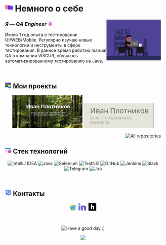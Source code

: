 # <img width="5%" title="About me" src="attachments/images/chat.png"> Немного о себе

<img align="right" width="35%" src="attachments/gif/animation.gif">

### _Я — QA Engineer_ <img width="3%" src="attachments/images/bug.png">

<p align="left">
Имею 1 год опыта в тестировании UI/WEB/Mobile. Регулярно изучаю новые технологии и инструменты в сфере тестирования. 
В данное время работаю manual QA в компании VISCUR, обучаюсь автоматизированному тестированию на Java.
</p>

<br/>

## <img width="4%" title="My portfolio" src="attachments/images/browser.png"> Мои проекты

<p align="center">
    <a href="https://ivanplotnikovqa.github.io/HTML-portfolio/"><img width=45% title="HTML-portfolio" src="attachments/images/portfolio.jpg"></a>
    <a href="https://github.com/IvanPlotnikovQA/CV/blob/main/Plotnikov_Ivan_QA_Resume.pdf"><img width=45% title="CV" src="attachments/images/CV.png"></a>
</p>

<p align="right">
    <a href="https://github.com/IvanPlotnikovQA?tab=repositories"><img width="170" title="All repositories" src="https://custom-icon-badges.herokuapp.com/badge/-Все%20репозитории-ba79ff?style=for-the-badge&logoColor=white&logo=repo"></a>
</p>

## <img width="4%" title="Technology stack" src="attachments/images/tools.png"> Стек технологий

<p align="center">
    <img title="IntelliJ IDEA" src="https://img.shields.io/badge/-IntelliJ%20IDEA-ffc933?style=for-the-badge">
    <img title="Java" src="https://img.shields.io/badge/-Java-7e06ff?logo=java&style=for-the-badge">
    <img title="Selenium" src="https://img.shields.io/badge/-SELENIUM-ffc933?logo=selenium&style=for-the-badge">
    <img title="TestNG" src="https://img.shields.io/badge/-TestNG-ffc933?logo=testNG&style=for-the-badge">
    <img title="GitHub" src="https://img.shields.io/badge/-GitHub-7e06ff?logo=github&style=for-the-badge">
    <img title="Jenkins" src="https://img.shields.io/badge/-Jenkins-ffc933?logo=jenkins&style=for-the-badge">
    <img title="Slack" src="https://img.shields.io/badge/-Slack-ffc933?logo=slack&style=for-the-badge">
    <img title="Telegram" src="https://img.shields.io/badge/-Telegram-7e06ff?logo=telegram&style=for-the-badge">
    <img title="Jira" src="https://img.shields.io/badge/-Jira-ffc933?logo=jira&style=for-the-badge">
</p>

<br/>

## <img width="4%" title="Contacts" src="attachments/images/contacts.png"> Контакты

<p align="center">
    <a href="https://t.me/plotnikov_qa"><img width=4% title="Telegram" src="attachments/logo/telegram.png"></a>&nbsp;
    <a href="https://www.linkedin.com/in/plotnikovqa/"><img width=5% title="LinkedIn" src="attachments/logo/linkedin.png"></a>&nbsp;
    <a href="https://career.habr.com/plotnikov_qa"><img width=5% title="Habr Career" src="attachments/logo/habr.svg"></a>
</p>

<br/>

<p align="center">
    <img title="Have a good day :)" src="https://readme-typing-svg.herokuapp.com/?color=ba79ff&font=montserrat-medium&size=20&center=true&vCenter=true&lines=QA+One+Love+|+%D0%A5%D0%BE%D1%80%D0%BE%D1%88%D0%B5%D0%B3%D0%BE+%D0%B4%D0%BD%D1%8F+:)">
</p>

<p align="center">
    <img src="https://raw.githubusercontent.com/Trilokia/Trilokia/379277808c61ef204768a61bbc5d25bc7798ccf1/bottom_header.svg">
</p>
